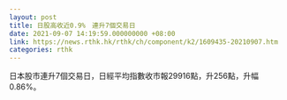 ```yaml
---
layout: post
title: 日股高收近0.9%　連升7個交易日
date: 2021-09-07 14:19:59.000000000 +08:00
link: https://news.rthk.hk/rthk/ch/component/k2/1609435-20210907.htm
categories: rthk
---
```


日本股市連升7個交易日，日經平均指數收市報29916點，升256點，升幅0.86%。
